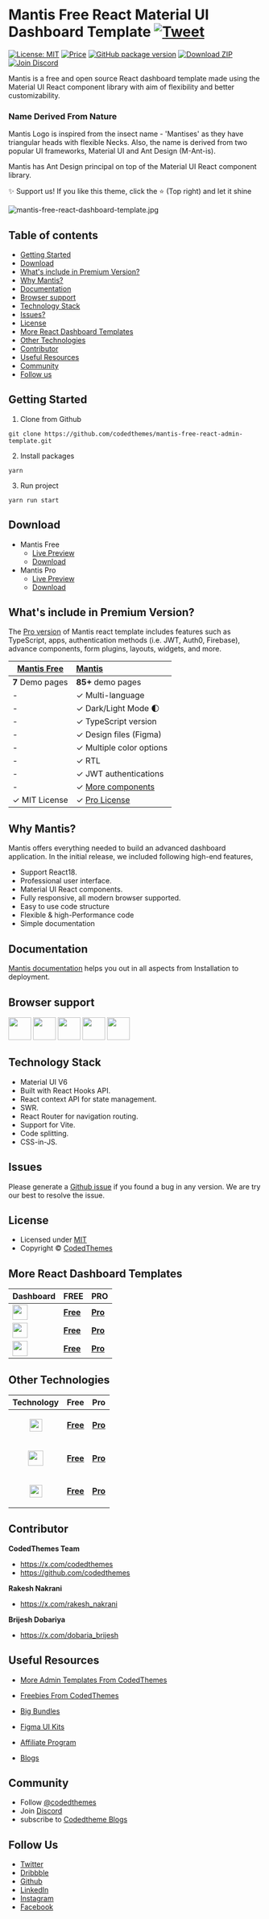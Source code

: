 # Mantis Free React Material UI Dashboard Template [![Tweet](https://img.shields.io/twitter/url/http/shields.io.svg?style=social)](https://twitter.com/intent/tweet?text=Get%20Berry%20Angular%20-%20The%20Most%20Beautiful%20Bootstrap%20Designed%20Admin%20Dashboard%20Template%20&url=https://berrydashboard.io/angular/default&via=codedthemes&hashtags=angular,webdev,developers,typescript)

[![License: MIT](https://img.shields.io/badge/License-MIT-yellow.svg)](https://opensource.org/licenses/MIT)
[![Price](https://img.shields.io/badge/price-FREE-0098f7.svg)](https://github.com/codedthemes/mantis-free-react-admin-template/blob/master/LICENSE)
[![GitHub package version](https://img.shields.io/github/package-json/v/codedthemes/mantis-free-react-admin-template)](https://github.com/codedthemes/mantis-free-react-admin-template/)
[![Download ZIP](https://img.shields.io/badge/Download-ZIP-blue?style=flat-square&logo=github)](https://codedthemes.com/item/mantis-free-mui-admin-template/)
[![Join Discord](https://img.shields.io/badge/Join-Discord-5865F2?style=flat-square&logo=discord&logoColor=white)](https://discord.com/invite/p2E2WhCb6s)


Mantis is a free and open source React dashboard template made using the Material UI React component library with aim of flexibility and better customizability.

### Name Derived From Nature

Mantis Logo is inspired from the insect name - 'Mantises' as they have triangular heads with flexible Necks. Also, the name is derived from two popular UI frameworks, Material UI and Ant Design (M-Ant-is).

Mantis has Ant Design principal on top of the Material UI React component library.


✨ Support us! If you like this theme, click the ⭐ (Top right) and let it shine

![mantis-free-react-dashboard-template.jpg](https://mantisdashboard.io/adv-banner-images/og-social-v1.1.0.png)

## Table of contents

- [Getting Started](#getting-started)
- [Download](#download)
- [What's include in Premium Version?](#whats-include-in-premium-version)
- [Why Mantis?](#why-mantis)
- [Documentation](#documentation)
- [Browser support](#browser-support)
- [Technology Stack](#technology-stack)
- [Issues?](#issues)
- [License](#license)
- [More React Dashboard Templates](#more-react-dashboard-templates)
- [Other Technologies](#other-technologies)
- [Contributor](#contributor)   
- [Useful Resources](#useful-resources)
- [Community](#community)
- [Follow us](#follow-us)

## Getting Started

1. Clone from Github

```
git clone https://github.com/codedthemes/mantis-free-react-admin-template.git
```

2. Install packages

```
yarn
```

3. Run project

```
yarn run start
```

## Download

- Mantis Free 
    - [Live Preview](https://mantisdashboard.io/free/) 
    - [Download](https://codedthemes.com/item/mantis-free-mui-admin-template/)
- Mantis Pro 
    - [Live Preview](https://mantisdashboard.io/) 
    - [Download](https://codedthemes.com/item/mantis-mui-react-dashboard-template/)

## What's include in Premium Version?
The [Pro version](https://mantisdashboard.io/) of Mantis react template includes features such as TypeScript, apps, authentication methods (i.e. JWT, Auth0, Firebase), advance components, form plugins, layouts, widgets, and more.

| [Mantis Free](https://mantisdashboard.io/free/) | [Mantis](https://mantisdashboard.io/) |
| ----------------------------------------------------- | :------------------------------------------------------------------------------------------------------------------------------------------------------------- |
| **7** Demo pages                                      | **85+** demo pages                                                                                                                                             |
| -                                                     | ✓ Multi-language                                                                                                                                               |
| -                                                     | ✓ Dark/Light Mode 🌓                                                                                                                                           |
| -                                                     | ✓ TypeScript version                                                                                                                                           |
| -                                                     | ✓ Design files (Figma)                                                                                                                                         |
| -                                                     | ✓ Multiple color options                                                                               |
| -                                                     | ✓ RTL                                                                                                                                                          |
| -                                                     | ✓ JWT authentications                                                                                                                                          |
| -                                                     | ✓ [More components](https://mantisdashboard.io/components-overview/autocomplete)                                                                                     |
| ✓ MIT License                                         | ✓ [Pro License](https://mui.com/store/license/)

## Why Mantis? 

Mantis offers everything needed to build an advanced dashboard application. In the initial release, we included following high-end features,

- Support React18.
- Professional user interface.
- Material UI React components.
- Fully responsive, all modern browser supported.
- Easy to use code structure
- Flexible & high-Performance code
- Simple documentation
     
## Documentation

[Mantis documentation](https://codedthemes.gitbook.io/mantis) helps you out in all aspects from Installation to deployment.

## Browser support
<img src="https://org-public-assets.s3.us-west-2.amazonaws.com/logos/chrome.png" width="45" height="45" > <img src="https://org-public-assets.s3.us-west-2.amazonaws.com/logos/edge.png" width="45" height="45" > <img src="https://org-public-assets.s3.us-west-2.amazonaws.com/logos/safari.png" width="45" height="45" > <img src="https://org-public-assets.s3.us-west-2.amazonaws.com/logos/firefox.png" width="45" height="45" > <img src="https://org-public-assets.s3.us-west-2.amazonaws.com/logos/opera.png" width="45" height="45" >

## Technology Stack

- Material UI V6
- Built with React Hooks API.
- React context API for state management.
- SWR.
- React Router for navigation routing.
- Support for Vite.
- Code splitting.
- CSS-in-JS.

## Issues

Please generate a [Github issue](https://github.com/codedthemes/mantis-free-react-admin-template/issues) if you found a bug in any version. We are try our best to resolve the issue.

## License 
- Licensed under [MIT](https://github.com/codedthemes/mantis-free-react-admin-template/blob/master/LICENSE)
- Copyright © [CodedThemes](https://codedthemes.com/)

## More React Dashboard Templates

| Dashboard | FREE | PRO | 
| ----- | ---- | ---- |
| <img src="https://org-public-assets.s3.us-west-2.amazonaws.com/logos/Berry%20with%20name.png"  height="30" style="display:inline-block; vertical-align:middle;"> | [**Free**](https://codedthemes.com/item/berry-mui-free-react-admin-template/) | [**Pro**](https://codedthemes.com/item/berry-material-react-admin-template/)</span>|
| <img src="https://org-public-assets.s3.us-west-2.amazonaws.com/logos/Datta%20with%20name.png" height="30" style="display:inline-block; vertical-align:middle;">  | [**Free**](https://codedthemes.com/item/datta-able-react-free-admin-template/) | [**Pro**](https://codedthemes.com/item/datta-able-react-admin-template/)</span>|
| <img src="https://org-public-assets.s3.us-west-2.amazonaws.com/logos/Gradient%20with%20name.png" height="30" style="display:inline-block; vertical-align:middle;"> | [**Free**](https://codedthemes.com/item/gradient-able-reactjs-free-admin-template/) | [**Pro**](https://codedthemes.com/item/gradient-able-reactjs-admin-dashboard/)</span>|

## Other Technologies 
| Technology | Free | Pro |
|-----------|------|------|
| <p align="center"><img src="https://org-public-assets.s3.us-west-2.amazonaws.com/logos/Angular.png" width="25" height="25"></p> | [**Free**](https://codedthemes.com/item/mantis-angular-free-admin-template/) | [**Pro**](https://codedthemes.com/item/mantis-angular-admin-template/) |
| <p align="center"><img src="https://org-public-assets.s3.us-west-2.amazonaws.com/logos/Bootstrap.png" width="30" height="30"></p> | [**Free**](https://codedthemes.com/item/mantis-bootstrap-free-admin-template/) | [**Pro**](https://codedthemes.com/item/mantis-bootstrap-admin-dashboard/) |
| <p align="center"><img src="https://org-public-assets.s3.us-west-2.amazonaws.com/logos/Vue.png" width="25" height="25"></p> | [**Free**](https://codedthemes.com/item/mantis-free-vuetify-vuejs-admin-template/) | [**Pro**](https://codedthemes.com/item/mantis-vue-admin-template/) |

## Contributor

**CodedThemes Team**
- https://x.com/codedthemes
- https://github.com/codedthemes

**Rakesh Nakrani** 
- https://x.com/rakesh_nakrani

**Brijesh Dobariya**
- https://x.com/dobaria_brijesh

## Useful Resources
- [More Admin Templates From CodedThemes](https://codedthemes.com/item/category/admin-templates/)
- [Freebies From CodedThemes](https://codedthemes.com/item/category/free-templates/)
- [Big Bundles](https://codedthemes.com/item/big-bundle/)


- [Figma UI Kits](https://codedthemes.com/item/category/templates/figma/)
- [Affiliate Program](https://codedthemes.com/affiliate/)
- [Blogs](https://blog.codedthemes.com/)

## Community
- Follow [@codedthemes](https://x.com/codedthemes)
- Join [Discord](https://discord.com/invite/p2E2WhCb6s)
- subscribe to [Codedtheme Blogs](https://blog.codedthemes.com/)

## Follow Us

- [Twitter](https://twitter.com/codedthemes)
- [Dribbble](https://dribbble.com/codedthemes)
- [Github](https://github.com/codedthemes)
- [LinkedIn](https://www.linkedin.com/company/codedthemes/)
- [Instagram](https://www.instagram.com/codedthemes/)
- [Facebook](https://www.facebook.com/codedthemes)
